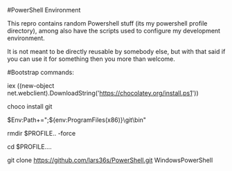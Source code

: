 #PowerShell Environment

This repro contains random Powershell stuff (its my powershell profile directory), among also have the scripts used to configure my development environment.

It is not meant to be directly reusable by somebody else, but with that said if you can use it for something then you more than welcome.

#Bootstrap commands:

iex ((new-object net.webclient).DownloadString('https://chocolatey.org/install.ps1'))

choco install git

$Env:Path+=";${env:ProgramFiles(x86)}\git\bin"

rmdir $PROFILE\.. -force

cd $PROFILE\..\..

git clone https://github.com/lars36s/PowerShell.git WindowsPowerShell
